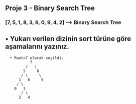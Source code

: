 ## Proje 3 - Binary Search Tree

### [7, 5, 1, 8, 3, 6, 0, 9, 4, 2] --> Binary Search Tree

## • Yukarı verilen dizinin sort türüne göre aşamalarını yazınız.

```
  • Root=7 olarak seçildi.
           7
         /   \
        5     8
       / \     \
      1   6     9
     / \
    0   3
       / \
      2   4
 
```

